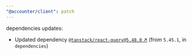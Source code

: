 ```yaml
---
"@accounter/client": patch
---
```

dependencies updates:
  - Updated dependency [`@tanstack/react-query@5.48.0` ↗︎](https://www.npmjs.com/package/@tanstack/react-query/v/5.48.0) (from `5.45.1`, in `dependencies`)
